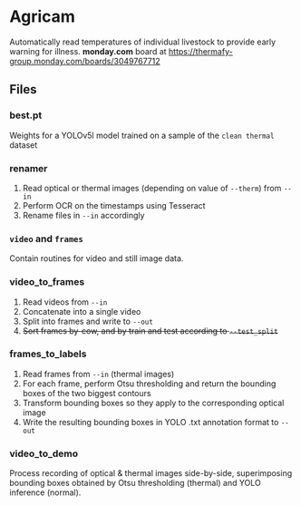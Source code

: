 # Agricam
Automatically read temperatures of individual livestock to provide early warning for illness. **monday.com** board at https://thermafy-group.monday.com/boards/3049767712

## Files

### best.pt
Weights for a YOLOv5l model trained on a sample of the `clean thermal` dataset

### renamer
1. Read optical or thermal images (depending on value of `--therm`) from `--in`
2. Perform OCR on the timestamps using Tesseract
3. Rename files in `--in` accordingly

### `video` and `frames`
Contain routines for video and still image data.

### video_to_frames
1. Read videos from `--in`
2. Concatenate into a single video
3. Split into frames and write to `--out`
4. ~~Sort frames by-cow, and by train and test according to `--test_split`~~

### frames_to_labels
1. Read frames from `--in` (thermal images)
2. For each frame, perform Otsu thresholding and return the bounding boxes of the two biggest contours
3. Transform bounding boxes so they apply to the corresponding optical image
4. Write the resulting bounding boxes in YOLO .txt annotation format to `--out`

### video_to_demo
Process recording of optical & thermal images side-by-side, superimposing bounding boxes obtained by Otsu thresholding (thermal) and YOLO inference (normal).
